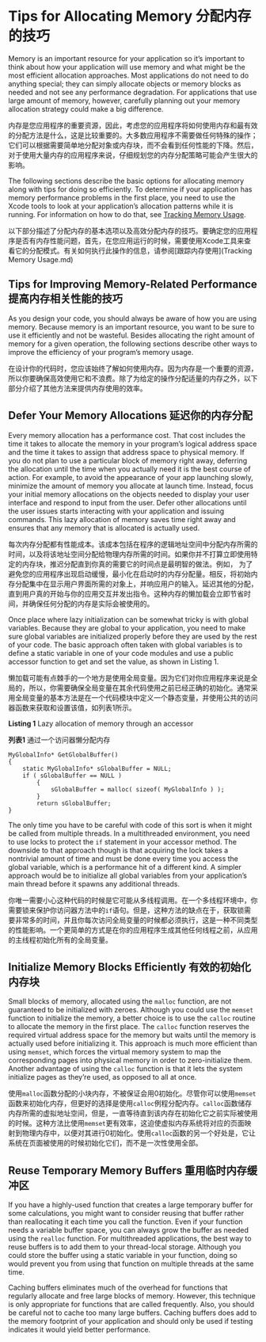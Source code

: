 # Tips for Allocating Memory 分配内存的技巧
Memory is an important resource for your application so it’s important to think about how your application will use memory and what might be the most efficient allocation approaches. Most applications do not need to do anything special; they can simply allocate objects or memory blocks as needed and not see any performance degradation. For applications that use large amount of memory, however, carefully planning out your memory allocation strategy could make a big difference.

内存是您应用程序的重要资源，因此，考虑您的应用程序将如何使用内存和最有效的分配方法是什么，这是比较重要的。大多数应用程序不需要做任何特殊的操作；它们可以根据需要简单地分配对象或内存块，而不会看到任何性能的下降。然后，对于使用大量内存的应用程序来说，仔细规划您的内存分配策略可能会产生很大的影响。

The following sections describe the basic options for allocating memory along with tips for doing so efficiently. To determine if your application has memory performance problems in the first place, you need to use the Xcode tools to look at your application’s allocation patterns while it is running. For information on how to do that, see [Tracking Memory Usage](https://developer.apple.com/library/content/documentation/Performance/Conceptual/ManagingMemory/Articles/FindingPatterns.html#//apple_ref/doc/uid/20001882-CJBJFIDD).

以下部分描述了分配内存的基本选项以及高效分配内存的技巧。要确定您的应用程序是否有内存性能问题，首先，在您应用运行的时候，需要使用Xcode工具来查看它的分配模式。有关如何执行此操作的信息，请参阅[跟踪内存使用](Tracking Memory Usage.md)
## Tips for Improving Memory-Related Performance 提高内存相关性能的技巧
As you design your code, you should always be aware of how you are using memory. Because memory is an important resource, you want to be sure to use it efficiently and not be wasteful. Besides allocating the right amount of memory for a given operation, the following sections describe other ways to improve the efficiency of your program’s memory usage.

在设计你的代码时，您应该始终了解如何使用内存。因为内存是一个重要的资源，所以你要确保高效使用它和不浪费。除了为给定的操作分配适量的内存之外，以下部分介绍了其他方法来提供内存使用的效率。
## Defer Your Memory Allocations 延迟你的内存分配
Every memory allocation has a performance cost. That cost includes the time it takes to allocate the memory in your program’s logical address space and the time it takes to assign that address space to physical memory. If you do not plan to use a particular block of memory right away, deferring the allocation until the time when you actually need it is the best course of action. For example, to avoid the appearance of your app launching slowly, minimize the amount of memory you allocate at launch time. Instead, focus your initial memory allocations on the objects needed to display your user interface and respond to input from the user. Defer other allocations until the user issues starts interacting with your application and issuing commands. This lazy allocation of memory saves time right away and ensures that any memory that is allocated is actually used.

每次内存分配都有性能成本。该成本包括在程序的逻辑地址空间中分配内存所需的时间，以及将该地址空间分配给物理内存所需的时间。如果你并不打算立即使用特定的内存块，推迟分配直到你真的需要它的时间点是最明智的做法。例如， 为了避免您的应用程序出现启动缓慢，最小化在启动时的内存分配量。相反，将初始内存分配集中在显示用户界面所需的对象上，并响应用户的输入。延迟其他的分配，直到用户真的开始与你的应用交互并发出指令。这种内存的懒加载会立即节省时间，并确保任何分配的内存是实际会被使用的。

Once place where lazy initialization can be somewhat tricky is with global variables. Because they are global to your application, you need to make sure global variables are initialized properly before they are used by the rest of your code. The basic approach often taken with global variables is to define a static variable in one of your code modules and use a public accessor function to get and set the value, as shown in Listing 1.

懒加载可能有点棘手的一个地方是使用全局变量。因为它们对你应用程序来说是全局的，所以，你需要确保全局变量在其余代码使用之前已经正确的初始化。通常采用全局变量的基本方法是在一个代码模块中定义一个静态变量，并使用公共的访问器函数来获取和设置该值，如列表1所示。

**Listing 1**  Lazy allocation of memory through an accessor

**列表1** 通过一个访问器懒分配内存

```
MyGlobalInfo* GetGlobalBuffer()  
{
    static MyGlobalInfo* sGlobalBuffer = NULL;
    if ( sGlobalBuffer == NULL )
        {
            sGlobalBuffer = malloc( sizeof( MyGlobalInfo ) );
        }
        return sGlobalBuffer;
}
```
The only time you have to be careful with code of this sort is when it might be called from multiple threads. In a multithreaded environment, you need to use locks to protect the `if` statement in your accessor method. The downside to that approach though is that acquiring the lock takes a nontrivial amount of time and must be done every time you access the global variable, which is a performance hit of a different kind. A simpler approach would be to initialize all global variables from your application’s main thread before it spawns any additional threads.

你唯一需要小心这种代码的时候是它可能从多线程调用。在一个多线程环境中，你需要锁来保护你访问器方法中的`if`语句。但是，这种方法的缺点在于，获取锁需要非常多的时间，并且你每次访问全局变量的时候都必须执行，这是一种不同类型的性能影响。一个更简单的方式是在你的应用程序生成其他任何线程之前，从应用的主线程初始化所有的全局变量。
## Initialize Memory Blocks Efficiently 有效的初始化内存块
Small blocks of memory, allocated using the `malloc` function, are not guaranteed to be initialized with zeroes. Although you could use the `memset` function to initialize the memory, a better choice is to use the `calloc` routine to allocate the memory in the first place. The `calloc` function reserves the required virtual address space for the memory but waits until the memory is actually used before initializing it. This approach is much more efficient than using `memset`, which forces the virtual memory system to map the corresponding pages into physical memory in order to zero-initialize them. Another advantage of using the `calloc` function is that it lets the system initialize pages as they’re used, as opposed to all at once.

使用`malloc`函数分配的小块内存，不被保证会用0初始化。尽管你可以使用`memset `函数来初始化内存，但更好的选择是使用`calloc`例程分配内存。`calloc`函数储存内存所需的虚拟地址空间，但是，一直等待直到该内存在初始化它之前实际被使用的时候。这种方法比使用`memset`更有效率，这迫使虚拟内存系统将对应的页面映射到物理内存中，以便对其进行0初始化。使用`calloc`函数的另一个好处是，它让系统在页面被使用的时候初始化它们，而不是一次性使用全部。
## Reuse Temporary Memory Buffers 重用临时内存缓冲区
If you have a highly-used function that creates a large temporary buffer for some calculations, you might want to consider reusing that buffer rather than reallocating it each time you call the function. Even if your function needs a variable buffer space, you can always grow the buffer as needed using the `realloc` function. For multithreaded applications, the best way to reuse buffers is to add them to your thread-local storage. Although you could store the buffer using a static variable in your function, doing so would prevent you from using that function on multiple threads at the same time.

Caching buffers eliminates much of the overhead for functions that regularly allocate and free large blocks of memory. However, this technique is only appropriate for functions that are called frequently. Also, you should be careful not to cache too many large buffers. Caching buffers does add to the memory footprint of your application and should only be used if testing indicates it would yield better performance.

